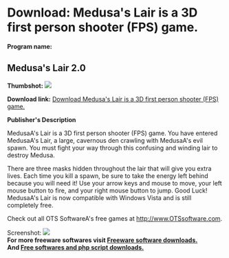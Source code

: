 # Download: Medusa's Lair is a 3D first person shooter (FPS) game.

**Program name:**

## Medusa's Lair 2.0

  
**Thumbshot:** ![](http://www.freewarefiles.com/screenshot/medusaslair_md.jpg)   
  
**Download link:** [Download Medusa's Lair is a 3D first person shooter (FPS) game.](http://freesoftwares.boysofts.com/Medusas-Lair_program_37399.html)  
  


**Publisher's Description**  
  


MedusaA's Lair is a 3D first person shooter (FPS) game. You have entered MedusaA's Lair, a large, cavernous den crawling with MedusaA's evil spawn. You must fight your way through this confusing and winding lair to destroy Medusa. 

There are three masks hidden throughout the lair that will give you extra lives. Each time you kill a spawn, be sure to take the energy left behind because you will need it! Use your arrow keys and mouse to move, your left mouse button to fire, and your right mouse button to jump. Good Luck! MedusaA's Lair is now compatible with Windows Vista and is still completely free. 

Check out all OTS SoftwareA's free games at http://www.OTSsoftware.com. 

  
  
Screenshot: ![](http://www.freewarefiles.com/screenshot/medusaslair.jpg)   
**For more freeware softwares visit [Freeware software downloads.](http://freesoftwares.boysofts.com/)**   
**And [Free softwares and php script downloads.](http://www.boysofts.com/)**
